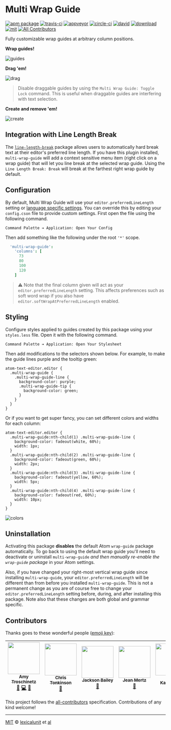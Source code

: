 # Multi Wrap Guide

[![apm package][apm-ver-link]][releases]
[![travis-ci][travis-ci-badge]][travis-ci]
[![appveyor][appveyor-badge]][appveyor]
[![circle-ci][circle-ci-badge]][circle-ci]
[![david][david-badge]][david]
[![download][dl-badge]][apm-pkg-link]
[![mit][mit-badge]][mit]
[![All Contributors][contributors]](#contributors)

Fully customizable wrap guides at arbitrary column positions.

**Wrap guides!**

![guides][img-guides]

**Drag 'em!**

![drag][img-drag]

> Disable draggable guides by using the `Multi Wrap Guide: Toggle Lock` command. This is useful when
> draggable guides are interfering with text selection.

**Create and remove 'em!**

![create][img-create]

## Integration with Line Length Break

The [`line-length-break`][line-length-break] package allows users to automatically hard break text
at their editor's preferred line length. If you have this plugin installed, `multi-wrap-guide` will
add a context sensitive menu item (right click on a wrap guide) that will let you line break at the
selected wrap guide. Using the `Line Length Break: Break` will break at the farthest right wrap
guide by default.

## Configuration

By default, Multi Wrap Guide will use your `editor.preferredLineLength` setting or
[language specific settings][language-specific-settings]. You can override this by editing your
`config.cson` file to provide custom settings. First open the file using the following command.

```
Command Palette ➔ Application: Open Your Config
```

Then add something like the following under the root `'*'` scope.

```coffeescript
  'multi-wrap-guide':
    'columns': [
      73
      80
      100
      120
    ]
```

> :warning: Note that the final column given will act as your `editor.preferredLineLength` setting.
> This affects preferences such as soft word wrap if you also have
> `editor.softWrapAtPreferredLineLength` enabled.

## Styling

Configure styles applied to guides created by this package using your `styles.less` file. Open it
with the following command.

```
Command Palette ➔ Application: Open Your Stylesheet
```

Then add modifications to the selectors shown below. For example, to make the guide lines purple
and the tooltip green:

```less
atom-text-editor.editor {
  .multi-wrap-guide {
    .multi-wrap-guide-line {
      background-color: purple;
      .multi-wrap-guide-tip {
        background-color: green;
      }
    }
  }
}
```

Or if you want to get super fancy, you can set different colors and widths for each column:

```less
atom-text-editor.editor {
  .multi-wrap-guide:nth-child(1) .multi-wrap-guide-line {
    background-color: fadeout(white, 60%);
    width: 1px;
  }
  .multi-wrap-guide:nth-child(2) .multi-wrap-guide-line {
    background-color: fadeout(green, 60%);
    width: 2px;
  }
  .multi-wrap-guide:nth-child(3) .multi-wrap-guide-line {
    background-color: fadeout(yellow, 60%);
    width: 5px;
  }
  .multi-wrap-guide:nth-child(4) .multi-wrap-guide-line {
    background-color: fadeout(red, 60%);
    width: 10px;
  }
}
```

![colors][img-colors]

## Uninstallation

Activating this package **disables** the default Atom
`wrap-guide` package automatically. To go back to using the default wrap guide you'll
need to deactivate or uninstall `multi-wrap-guide` _and then manually re-enable the
`wrap-guide` package_ in your Atom settings.

Also, if you have changed your right-most vertical wrap guide since installing
`multi-wrap-guide`, your `editor.preferredLineLength` will be different than
from before you installed `multi-wrap-guide`. This is not a permanent change as you are
of course free to change your `editor.preferredLineLength` setting before, during, and
after installing this package. Note also that these changes are both global and grammar
specific.

## Contributors

Thanks goes to these wonderful people ([emoji key](https://github.com/kentcdodds/all-contributors#emoji-key)):

<!-- ALL-CONTRIBUTORS-LIST:START - Do not remove or modify this section -->
| [<img src="https://avatars1.githubusercontent.com/u/1903876?v=4" width="100px;"/><br /><sub>Amy Troschinetz</sub>](http://lexicalunit.com)<br />[🐛](https://github.com/lexicalunit/multi-wrap-guide/issues?q=author%3Alexicalunit "Bug reports") [💻](https://github.com/lexicalunit/multi-wrap-guide/commits?author=lexicalunit "Code") [📖](https://github.com/lexicalunit/multi-wrap-guide/commits?author=lexicalunit "Documentation") | [<img src="https://avatars2.githubusercontent.com/u/281467?v=4" width="100px;"/><br /><sub>Chris Tonkinson</sub>](http://chris.tonkinson.com/)<br />[🐛](https://github.com/lexicalunit/multi-wrap-guide/issues?q=author%3Acmtonkinson "Bug reports") | [<img src="https://avatars3.githubusercontent.com/u/7296578?v=4" width="100px;"/><br /><sub>Jackson Bailey</sub>](https://github.com/JacksonBailey)<br />[🐛](https://github.com/lexicalunit/multi-wrap-guide/issues?q=author%3AJacksonBailey "Bug reports") | [<img src="https://avatars1.githubusercontent.com/u/383250?v=4" width="100px;"/><br /><sub>Jean Mertz</sub>](https://github.com/JeanMertz)<br />[🐛](https://github.com/lexicalunit/multi-wrap-guide/issues?q=author%3AJeanMertz "Bug reports") | [<img src="https://avatars2.githubusercontent.com/u/3522333?v=4" width="100px;"/><br /><sub>Sami Kankaristo</sub>](http://indiumgames.fi)<br />[🐛](https://github.com/lexicalunit/multi-wrap-guide/issues?q=author%3Akankaristo "Bug reports") | [<img src="https://avatars2.githubusercontent.com/u/16280491?v=4" width="100px;"/><br /><sub>Pete Hanson</sub>](http://pdxwolfy.org)<br />[🐛](https://github.com/lexicalunit/multi-wrap-guide/issues?q=author%3Apdxwolfy "Bug reports") |
| :---: | :---: | :---: | :---: | :---: | :---: |
<!-- ALL-CONTRIBUTORS-LIST:END -->

This project follows the [all-contributors](https://github.com/kentcdodds/all-contributors) specification. Contributions of any kind welcome!

---

[MIT][mit] © [lexicalunit][author] et [al][contributors]

[mit]:                          http://opensource.org/licenses/MIT
[author]:                       http://github.com/lexicalunit
[contributors]:                 https://github.com/lexicalunit/multi-wrap-guide/graphs/contributors
[releases]:                     https://github.com/lexicalunit/multi-wrap-guide/releases
[mit-badge]:                    https://img.shields.io/apm/l/multi-wrap-guide.svg
[apm-pkg-link]:                 https://atom.io/packages/multi-wrap-guide
[apm-ver-link]:                 https://img.shields.io/apm/v/multi-wrap-guide.svg
[dl-badge]:                     http://img.shields.io/apm/dm/multi-wrap-guide.svg
[travis-ci-badge]:              https://travis-ci.org/lexicalunit/multi-wrap-guide.svg?branch=master
[travis-ci]:                    https://travis-ci.org/lexicalunit/multi-wrap-guide
[appveyor]:                     https://ci.appveyor.com/project/lexicalunit/multi-wrap-guide?branch=master
[appveyor-badge]:               https://ci.appveyor.com/api/projects/status/10nasryx3of9h2lp/branch/master?svg=true
[circle-ci]:                    https://circleci.com/gh/lexicalunit/multi-wrap-guide/tree/master
[circle-ci-badge]:              https://circleci.com/gh/lexicalunit/multi-wrap-guide/tree/master.svg?style=shield
[david-badge]:                  https://david-dm.org/lexicalunit/multi-wrap-guide.svg
[david]:                        https://david-dm.org/lexicalunit/multi-wrap-guide
[issues]:                       https://github.com/lexicalunit/multi-wrap-guide/issues
[img-colors]:                   https://cloud.githubusercontent.com/assets/1903876/8047181/b1ef283a-0e07-11e5-92b9-5c9afbebf29c.png
[img-create]:                   https://cloud.githubusercontent.com/assets/1903876/8047182/b1f6e340-0e07-11e5-8db5-99add2af6646.gif
[img-drag]:                     https://cloud.githubusercontent.com/assets/1903876/8047183/b1f95c24-0e07-11e5-9c53-d2e1ba4cd273.gif
[img-guides]:                   https://cloud.githubusercontent.com/assets/1903876/8047184/b1fc4a9c-0e07-11e5-943f-ebffd647c2e0.png
[language-specific-settings]:   http://blog.atom.io/2014/10/31/language-scoped-config.html
[line-length-break]:            https://atom.io/packages/line-length-break
[contributors]:                 https://img.shields.io/badge/all_contributors-0-orange.svg?style=shield
